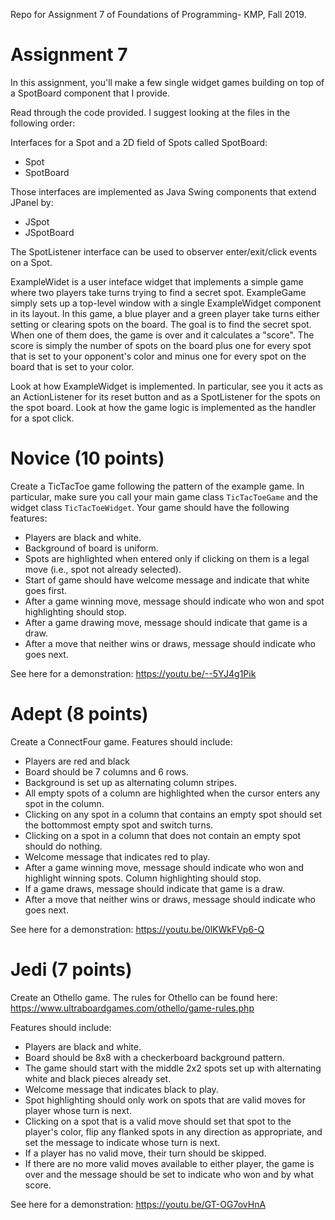 Repo for Assignment 7 of Foundations of Programming- KMP, Fall 2019.


# Assignment 7

In this assignment, you'll make a few single widget games building on top of a SpotBoard component that I provide.

Read through the code provided. I suggest looking at the files in the following order:

Interfaces for a Spot and a 2D field of Spots called SpotBoard:
* Spot
* SpotBoard

Those interfaces are implemented as Java Swing components that extend JPanel by:
* JSpot
* JSpotBoard

The SpotListener interface can be used to observer enter/exit/click events on a Spot.

ExampleWidet is a user inteface widget that implements a simple game where two players
take turns trying to find a secret spot. ExampleGame simply sets up a top-level window 
with a single ExampleWidget component in its layout. In this game, a blue player
and a green player take turns either setting or clearing spots on the board. The goal is to
find the secret spot. When one of them does, the game is over and it calculates a "score". The
score is simply the number of spots on the board plus one for every spot that is set to your
opponent's color and minus one for every spot on the board that is set to your color. 

Look at how ExampleWidget is implemented. In particular, see you it acts as an ActionListener
for its reset button and as a SpotListener for the spots on the spot board. Look at how the
game logic is implemented as the handler for a spot click.

# Novice (10 points)

Create a TicTacToe game following the pattern of the example game. In particular, make sure you call your main game class `TicTacToeGame`
and the widget class `TicTacToeWidget`. Your game should have the following features:

* Players are black and white.
* Background of board is uniform.
* Spots are highlighted when entered only if clicking on them is a legal move (i.e., spot not already selected).
* Start of game should have welcome message and indicate that white goes first.
* After a game winning move, message should indicate who won and spot highlighting should stop.
* After a game drawing move, message should indicate that game is a draw.
* After a move that neither wins or draws, message should indicate who goes next.

See here for a demonstration: https://youtu.be/--5YJ4g1Pik

# Adept (8 points)

Create a ConnectFour game. Features should include:

* Players are red and black
* Board should be 7 columns and 6 rows.
* Background is set up as alternating column stripes.
* All empty spots of a column are highlighted when the cursor enters any spot in the column.
* Clicking on any spot in a column that contains an empty spot should set the bottommost empty spot and switch turns.
* Clicking on a spot in a column that does not contain an empty spot should do nothing.
* Welcome message that indicates red to play.
* After a game winning move, message should indicate who won and highlight winning spots. Column highlighting should stop.
* If a game draws, message should indicate that game is a draw.
* After a move that neither wins or draws, message should indicate who goes next.

See here for a demonstration: https://youtu.be/0lKWkFVp6-Q

# Jedi (7 points)

Create an Othello game. The rules for Othello can be found here: https://www.ultraboardgames.com/othello/game-rules.php

Features should include:
* Players are black and white.
* Board should be 8x8 with a checkerboard background pattern.
* The game should start with the middle 2x2 spots set up with alternating white and black pieces already set.
* Welcome message that indicates black to play.
* Spot highlighting should only work on spots that are valid moves for player whose turn is next.
* Clicking on a spot that is a valid move should set that spot to the player's color, flip any flanked spots in any direction as appropriate, and set the message to indicate whose turn is next.
* If a player has no valid move, their turn should be skipped.
* If there are no more valid moves available to either player, the game is over and the message should be set to indicate who won and by what score.

See here for a demonstration: https://youtu.be/GT-OG7ovHnA

